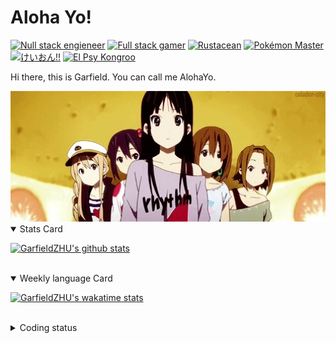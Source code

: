 # Aloha Yo!

[![Null stack engieneer](https://img.shields.io/badge/-Null_stack_engineer-a890f0)](https://github.com/GarfieldZHU)
[![Full stack gamer](https://img.shields.io/badge/-Full_stack_gamer-78c850)](https://steamcommunity.com/profiles/76561198092274492/)
[![Rustacean](https://img.shields.io/badge/-Rustacean-f74c00)](https://www.rust-lang.org/)
[![Pokémon Master](https://img.shields.io/badge/-Pokémon_Master-f8d030)](https://www.pokemon.com/us/pokedex/)
[![けいおん!!](https://img.shields.io/badge/-けいおん!!-f85888)](https://ja.wikipedia.org/wiki/%E6%94%BE%E8%AA%B2%E5%BE%8C%E3%83%86%E3%82%A3%E3%83%BC%E3%82%BF%E3%82%A4%E3%83%A0_(%E3%82%A2%E3%83%AB%E3%83%90%E3%83%A0))
[![El Psy Kongroo](https://img.shields.io/badge/-El_Psy_Kongroo-6890f0)](https://mzh.moegirl.org.cn/zh-hans/El_psy_congroo)


Hi there, this is Garfield. You can call me AlohaYo. 

<img width="640" src="https://raw.githubusercontent.com/GarfieldZHU/GarfieldZHU/master/assets/k-on-5.webp" />


<details open>
<summary>Stats Card</summary>
 
[![GarfieldZHU's github stats](https://github-readme-stats.vercel.app/api?username=GarfieldZHU&show_icons=true&theme=tokyonight)](https://github.com/anuraghazra/github-readme-stats)
 
</details>

<br/>

<details open>
<summary>Weekly language Card</summary>
 
[![GarfieldZHU's wakatime stats](https://github-readme-stats.vercel.app/api/wakatime?username=AlohaYo&theme=nightowl&layout=compact)](https://github.com/GarfieldZHU/GarfieldZHU)


<br/>

</details>

<details>

<summary>Coding status</summary>

<br/>

<!--START_SECTION:waka-->
**🐱 My GitHub Data** 

> 🏆 120 Contributions in the Year 2022
 > 
> 📦 498.4 kB Used in GitHub's Storage 
 > 
> 🚫 Not Opted to Hire
 > 
> 📜 65 Public Repositories 
 > 
> 🔑 36 Private Repositories  
 > 
**I'm an Early 🐤** 

```text
🌞 Morning    150 commits    ██████░░░░░░░░░░░░░░░░░░░   24.71% 
🌆 Daytime    169 commits    ███████░░░░░░░░░░░░░░░░░░   27.84% 
🌃 Evening    209 commits    ████████░░░░░░░░░░░░░░░░░   34.43% 
🌙 Night      79 commits     ███░░░░░░░░░░░░░░░░░░░░░░   13.01%

```


📊 **This Week I Spent My Time On** 

```text
💬 Programming Languages: 
TypeScript               17 hrs 3 mins       ████████████████████░░░░░   81.42% 
JSON                     1 hr 54 mins        ██░░░░░░░░░░░░░░░░░░░░░░░   9.1% 
JavaScript               38 mins             ░░░░░░░░░░░░░░░░░░░░░░░░░   3.08% 
Ruby                     37 mins             ░░░░░░░░░░░░░░░░░░░░░░░░░   2.97% 
SCSS                     19 mins             ░░░░░░░░░░░░░░░░░░░░░░░░░   1.57%

🔥 Editors: 
VS Code                  20 hrs 56 mins      █████████████████████████   100.0%

💻 Operating System: 
Mac                      20 hrs 49 mins      ████████████████████████░   99.41% 
Windows                  7 mins              ░░░░░░░░░░░░░░░░░░░░░░░░░   0.59%

```


 Last Updated on 24/02/2022 18:41:22 UTC
<!--END_SECTION:waka-->

</details>

